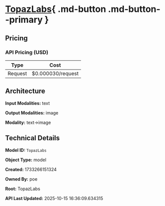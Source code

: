 # [TopazLabs](https://poe.com/TopazLabs){ .md-button .md-button--primary }

## Pricing

### API Pricing (USD)

| Type | Cost |
|------|------|
| Request | $0.000030/request |

## Architecture

**Input Modalities:** text

**Output Modalities:** image

**Modality:** text->image


## Technical Details

**Model ID:** `TopazLabs`

**Object Type:** model

**Created:** 1733266151324

**Owned By:** poe

**Root:** TopazLabs

**API Last Updated:** 2025-10-15 16:36:09.634315

